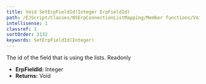 ```yaml
---
title: Void SetErpFieldId(Integer ErpFieldId)
path: /EJScript/Classes/NSErpConnectionListMapping/Member functions/Void SetErpFieldId(Integer p_0)
intellisense: 1
classref: 1
sortOrder: 3132
keywords: SetErpFieldId(Integer)
---
```



The id of the field that is using the lists. Readonly



* **ErpFieldId:** Integer
* **Returns:** Void


